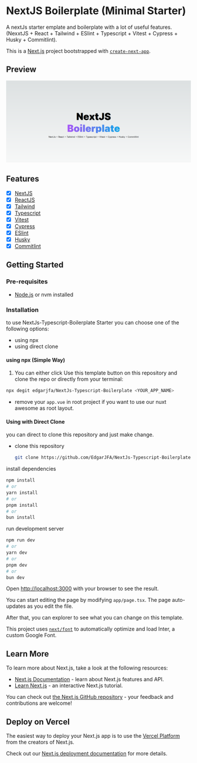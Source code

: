 # NextJS Boilerplate (Minimal Starter)
A nextJs starter emplate and boilerplate with a lot of useful features. (NexxtJS + React + Tailwind + ESlint + Typescript + Vitest + Cypress + Husky + Commitlint).

This is a [Next.js](https://nextjs.org/) project bootstrapped with [`create-next-app`](https://github.com/vercel/next.js/tree/canary/packages/create-next-app).

## Preview
<img src="public/template.png?raw=true" alt="Preview" title="Preview">

## Features

- [x] [NextJS](https://nextjs.org/)
- [x] [ReactJS](https://react.dev/)
- [x] [Tailwind](https://tailwindcss.com/)
- [x] [Typescript](https://www.typescriptlang.org/)
- [x] [Vitest](https://vitest.dev/)
- [x] [Cypress ](https://www.cypress.io/)
- [x] [ESlint](https://eslint.org/)
- [x] [Husky](https://typicode.github.io/husky/)
- [x] [Commitlint](https://commitlint.js.org/#/)

## Getting Started

### Pre-requisites

- [Node.js](https://nodejs.org/en/) or nvm installed

### Installation

to use NextJs-Typescript-Boilerplate Starter you can choose one of the following options:

- using npx
- using direct clone

#### using npx (Simple Way)

1. You can either click Use this template button on this repository and clone the repo or directly from your terminal:

  ```bash
  npx degit edgarjfa/NextJs-Typescript-Boilerplate <YOUR_APP_NAME>
  ```

- remove your `app.vue` in root project if you want to use our nuxt awesome as root layout.

#### Using with Direct Clone

you can direct to clone this repository and just make change.

- clone this repository
  ```bash
  git clone https://github.com/EdgarJFA/NextJs-Typescript-Boilerplate
  ```
install dependencies
  ```bash
  npm install
  # or
  yarn install
  # or
  pnpm install
  # or
  bun install
  ```
run development server
  ```bash
  npm run dev
  # or
  yarn dev
  # or
  pnpm dev
  # or
  bun dev
  ```

Open [http://localhost:3000](http://localhost:3000) with your browser to see the result.

You can start editing the page by modifying `app/page.tsx`. The page auto-updates as you edit the file.

After that, you can explorer to see what you can change on this template.

This project uses [`next/font`](https://nextjs.org/docs/basic-features/font-optimization) to automatically optimize and load Inter, a custom Google Font.

## Learn More

To learn more about Next.js, take a look at the following resources:

- [Next.js Documentation](https://nextjs.org/docs) - learn about Next.js features and API.
- [Learn Next.js](https://nextjs.org/learn) - an interactive Next.js tutorial.

You can check out [the Next.js GitHub repository](https://github.com/vercel/next.js/) - your feedback and contributions are welcome!

## Deploy on Vercel

The easiest way to deploy your Next.js app is to use the [Vercel Platform](https://vercel.com/new?utm_medium=default-template&filter=next.js&utm_source=create-next-app&utm_campaign=create-next-app-readme) from the creators of Next.js.

Check out our [Next.js deployment documentation](https://nextjs.org/docs/deployment) for more details.
